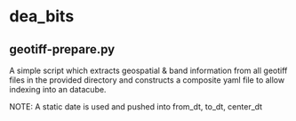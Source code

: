 # dea_bits

## geotiff-prepare.py
A simple script which extracts geospatial & band information from all geotiff files in the provided directory and constructs a composite yaml file to allow indexing into an datacube.

NOTE: A static date is used and pushed into from_dt, to_dt, center_dt
